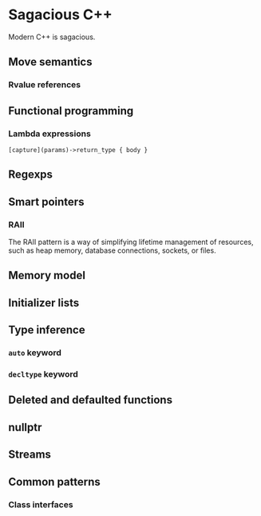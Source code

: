 # Sagacious C++

Modern C++ is sagacious.

## Move semantics
### Rvalue references
## Functional programming
### Lambda expressions

```
[capture](params)->return_type { body }
```

## Regexps
## Smart pointers
### RAII
The RAII pattern is a way of simplifying lifetime management of resources, such as heap memory, database connections, sockets, or files. 
## Memory model
## Initializer lists
## Type inference
### `auto` keyword
### `decltype` keyword
## Deleted and defaulted functions
## nullptr
## Streams
## Common patterns
### Class interfaces

